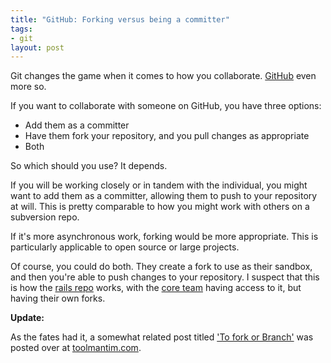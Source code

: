 ```yaml
--- 
title: "GitHub: Forking versus being a committer"
tags: 
- git
layout: post
---
```

Git changes the game when it comes to how you collaborate. [GitHub](http://github.com) even more so.

If you want to collaborate with someone on GitHub, you have three options:

 * Add them as a committer
 * Have them fork your repository, and you pull changes as appropriate
 * Both

So which should you use? It depends.

If you will be working closely or in tandem with the individual, you might want to add them as a committer, allowing them to push to your repository at will. This is pretty comparable to how you might work with others on a subversion repo.

If it's more asynchronous work, forking would be more appropriate. This is particularly applicable to open source or large projects.

Of course, you could do both. They create a fork to use as their sandbox, and then you're able to push changes to your repository. I suspect that this is how the [rails repo](http://github.com/rails/rails/tree/master) works, with the [core team](http://github.com/rails/rails/wikis/the-core-team) having access to it, but having their own forks.


__Update:__

As the fates had it, a somewhat related post titled ['To fork or Branch'](http://toolmantim.com/article/2008/4/17/to_fork_or_branch) was posted over at [toolmantim.com](http://toolmantim.com/).
